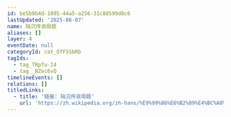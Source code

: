 ```yaml
---
id: be5b9b4d-1095-44a5-a256-31c88599d0c6
lastUpdated: '2025-06-07'
name: 陆沉传说母题
aliases: []
layer: 4
eventDate: null
categoryId: cat_OfFSSbRb
tagIds:
  - tag_TRpfu-I4
  - tag__NZec6vQ
timelineEvents: []
relations: []
titledLinks:
  - title: '链接: 陆沉传说母题'
    url: 'https://zh.wikipedia.org/zh-hans/%E9%99%86%E6%B2%89%E4%BC%A0%E8%AF%B4'
---
```



